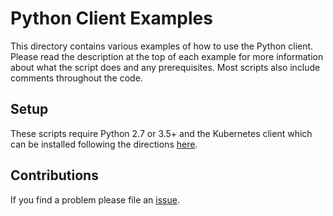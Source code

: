 # Python Client Examples

This directory contains various examples of how to use the Python client.
Please read the description at the top of each example for more information
about what the script does and any prerequisites. Most scripts also include
comments throughout the code.

## Setup

These scripts require Python 2.7 or 3.5+ and the Kubernetes client which can be
installed following the directions
[here](https://github.com/kubernetes-client/python#installation).

## Contributions

If you find a problem please file an
[issue](https://github.com/kubernetes-client/python/issues).

